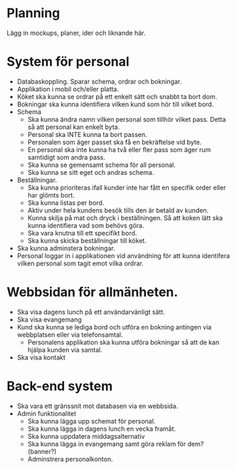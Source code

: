 # Planning
Lägg in mockups, planer, ider och liknande här.


# System för personal
* Databaskoppling. Sparar schema, ordrar och bokningar.
* Applikation i mobil och/eller platta.
* Köket ska kunna se ordrar på ett enkelt sätt och snabbt ta bort dom.
* Bokningar ska kunna identifiera vilken kund som hör till vilket bord.
* Schema
    - Ska kunna ändra namn vilken personal som tillhör vilket pass. Detta så att personal kan enkelt byta.
    - Personal ska INTE kunna ta bort passen.
    - Personalen som äger passet ska få en bekräftelse vid byte.
    - En personal ska inte kunna ha två eller fler pass som äger rum samtidigt som andra pass.
    - Ska kunna se gemensamt schema för all personal.
    - Ska kunna se sitt eget och andras schema.
* Beställningar.
    - Ska kunna prioriteras ifall kunder inte har fått en specifik order eller har glömts bort.
    - Ska kunna listas per bord.
    - Aktiv under hela kundens besök tills den är betald av kunden.
    - Kunna skilja på mat och dryck i beställningen. Så att koken lätt ska kunna identifiera vad som behövs göra.
    - Ska vara knutna till ett specifikt bord.
    - Ska kunna skicka beställningar till köket.
* Ska kunna adminstera bokningar.
* Personal loggar in i applikationen vid användning för att kunna identifera vilken personal som tagit emot vilka ordrar.
# Webbsidan för allmänheten.
* Ska visa dagens lunch på ett användarvänligt sätt.
* Ska visa evangemang
* Kund ska kunna se lediga bord och utföra en bokning antingen via webbplatsen eller via telefonsamtal.
    - Personalens applikation ska kunna utföra bokningar så att de kan hjälpa kunden via samtal.
* Ska visa kontakt

  
# Back-end system
* Ska vara ett gränssnit mot databasen via en webbsida.
* Admin funktionalitet
  - Ska kunna lägga upp schemat för personal.
  - Ska kunna lägga in dagens lunch en vecka framåt.
  - Ska kunna uppdatera middagsalternativ
  - Ska kunna lägga in evangemang samt göra reklam för dem?(banner?)
  - Adminstrera personalkonton.
  
